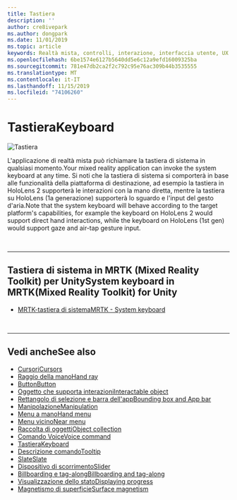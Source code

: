 ```yaml
---
title: Tastiera
description: ''
author: cre8ivepark
ms.author: dongpark
ms.date: 11/01/2019
ms.topic: article
keywords: Realtà mista, controlli, interazione, interfaccia utente, UX
ms.openlocfilehash: 6be1574e6127b5640dd5e6c12a9efd16009325ba
ms.sourcegitcommit: 781e47db2ca2f2c792c95e76ac309b44b3535555
ms.translationtype: MT
ms.contentlocale: it-IT
ms.lasthandoff: 11/15/2019
ms.locfileid: "74106260"
---
```

# <a name="keyboard"></a><span data-ttu-id="a0ab6-103">Tastiera</span><span class="sxs-lookup"><span data-stu-id="a0ab6-103">Keyboard</span></span>

![Tastiera](images/UX/UX_Hero_Keyboard.jpg)

<span data-ttu-id="a0ab6-105">L'applicazione di realtà mista può richiamare la tastiera di sistema in qualsiasi momento.</span><span class="sxs-lookup"><span data-stu-id="a0ab6-105">Your mixed reality application can invoke the system keyboard at any time.</span></span> <span data-ttu-id="a0ab6-106">Si noti che la tastiera di sistema si comporterà in base alle funzionalità della piattaforma di destinazione, ad esempio la tastiera in HoloLens 2 supporterà le interazioni con la mano diretta, mentre la tastiera su HoloLens (1a generazione) supporterà lo sguardo e l'input del gesto d'aria.</span><span class="sxs-lookup"><span data-stu-id="a0ab6-106">Note that the system keyboard will behave according to the target platform's capabilities, for example the keyboard on HoloLens 2 would support direct hand interactions, while the keyboard on HoloLens (1st gen) would support gaze and air-tap gesture input.</span></span>


<br>

---

## <a name="system-keyboard-in-mrtkmixed-reality-toolkit-for-unity"></a><span data-ttu-id="a0ab6-107">Tastiera di sistema in MRTK (Mixed Reality Toolkit) per Unity</span><span class="sxs-lookup"><span data-stu-id="a0ab6-107">System keyboard in MRTK(Mixed Reality Toolkit) for Unity</span></span>

* [<span data-ttu-id="a0ab6-108">MRTK-tastiera di sistema</span><span class="sxs-lookup"><span data-stu-id="a0ab6-108">MRTK - System keyboard</span></span>](https://microsoft.github.io/MixedRealityToolkit-Unity/Documentation/README_SystemKeyboard.html)

<br>

---

## <a name="see-also"></a><span data-ttu-id="a0ab6-109">Vedi anche</span><span class="sxs-lookup"><span data-stu-id="a0ab6-109">See also</span></span>

* [<span data-ttu-id="a0ab6-110">Cursori</span><span class="sxs-lookup"><span data-stu-id="a0ab6-110">Cursors</span></span>](cursors.md)
* [<span data-ttu-id="a0ab6-111">Raggio della mano</span><span class="sxs-lookup"><span data-stu-id="a0ab6-111">Hand ray</span></span>](point-and-commit.md)
* [<span data-ttu-id="a0ab6-112">Button</span><span class="sxs-lookup"><span data-stu-id="a0ab6-112">Button</span></span>](button.md)
* [<span data-ttu-id="a0ab6-113">Oggetto che supporta interazioni</span><span class="sxs-lookup"><span data-stu-id="a0ab6-113">Interactable object</span></span>](interactable-object.md)
* [<span data-ttu-id="a0ab6-114">Rettangolo di selezione e barra dell'app</span><span class="sxs-lookup"><span data-stu-id="a0ab6-114">Bounding box and App bar</span></span>](app-bar-and-bounding-box.md)
* [<span data-ttu-id="a0ab6-115">Manipolazione</span><span class="sxs-lookup"><span data-stu-id="a0ab6-115">Manipulation</span></span>](direct-manipulation.md)
* [<span data-ttu-id="a0ab6-116">Menu a mano</span><span class="sxs-lookup"><span data-stu-id="a0ab6-116">Hand menu</span></span>](hand-menu.md)
* [<span data-ttu-id="a0ab6-117">Menu vicino</span><span class="sxs-lookup"><span data-stu-id="a0ab6-117">Near menu</span></span>](near-menu.md)
* [<span data-ttu-id="a0ab6-118">Raccolta di oggetti</span><span class="sxs-lookup"><span data-stu-id="a0ab6-118">Object collection</span></span>](object-collection.md)
* [<span data-ttu-id="a0ab6-119">Comando Voice</span><span class="sxs-lookup"><span data-stu-id="a0ab6-119">Voice command</span></span>](voice-input.md)
* [<span data-ttu-id="a0ab6-120">Tastiera</span><span class="sxs-lookup"><span data-stu-id="a0ab6-120">Keyboard</span></span>](keyboard.md)
* [<span data-ttu-id="a0ab6-121">Descrizione comando</span><span class="sxs-lookup"><span data-stu-id="a0ab6-121">Tooltip</span></span>](tooltip.md)
* [<span data-ttu-id="a0ab6-122">Slate</span><span class="sxs-lookup"><span data-stu-id="a0ab6-122">Slate</span></span>](slate.md)
* [<span data-ttu-id="a0ab6-123">Dispositivo di scorrimento</span><span class="sxs-lookup"><span data-stu-id="a0ab6-123">Slider</span></span>](slider.md)
* [<span data-ttu-id="a0ab6-124">Billboarding e tag-along</span><span class="sxs-lookup"><span data-stu-id="a0ab6-124">Billboarding and tag-along</span></span>](billboarding-and-tag-along.md)
* [<span data-ttu-id="a0ab6-125">Visualizzazione dello stato</span><span class="sxs-lookup"><span data-stu-id="a0ab6-125">Displaying progress</span></span>](progress.md)
* [<span data-ttu-id="a0ab6-126">Magnetismo di superficie</span><span class="sxs-lookup"><span data-stu-id="a0ab6-126">Surface magnetism</span></span>](surface-magnetism.md)